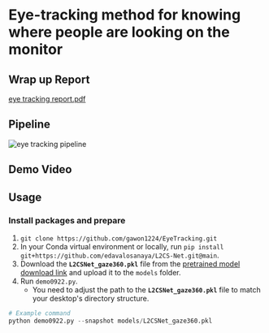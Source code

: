 # Eye-tracking method for knowing where people are looking on the monitor
## Wrap up Report
[eye tracking report.pdf](https://github.com/user-attachments/files/17470304/eye.tracking.report.pdf)

## Pipeline
![eye tracking pipeline](https://github.com/user-attachments/assets/2ff796d5-0ff7-4f22-b6f0-9455c1d725ce)

## Demo Video

## Usage
### Install packages and prepare 
1.  `git clone https://github.com/gawon1224/EyeTracking.git`
2.  In your Conda virtual environment or locally, run `pip install git+https://github.com/edavalosanaya/L2CS-Net.git@main`.
3.  Download the **`L2CSNet_gaze360.pkl`** file from the [pretrained model download link](https://www.google.com/search?q=https://drive.google.com/drive/folders/17p6ORr-JQJcw-eYtG2WGNiuS_qVKwdWd) and upload it to the `models` folder.
4.  Run `demo0922.py`.
      * You need to adjust the path to the **`L2CSNet_gaze360.pkl`** file to match your desktop's directory structure.

```python
# Example command
python demo0922.py --snapshot models/L2CSNet_gaze360.pkl
```
